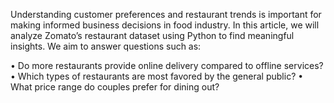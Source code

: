 Understanding customer preferences and restaurant trends is important for making informed business decisions in food industry. In this article, we will analyze Zomato’s restaurant dataset using Python to find meaningful insights. We aim to answer questions such as:

•	Do more restaurants provide online delivery compared to offline services?
•	Which types of restaurants are most favored by the general public?
•	What price range do couples prefer for dining out?


 
